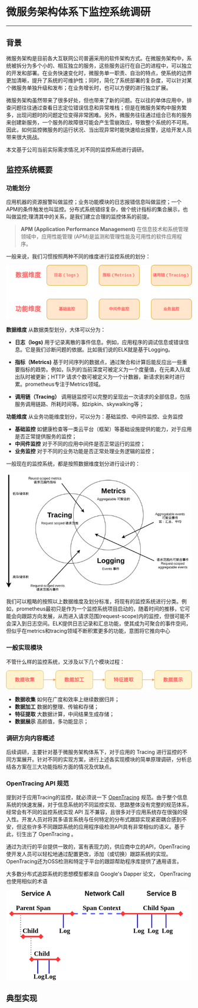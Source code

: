 # 微服务架构体系下监控系统调研

---

## 背景

微服务架构是目前各大互联网公司普遍采用的软件架构方式。在微服务架构中，系统被拆分为多个小的、相互独立的服务，这些服务运行在自己的进程中，可以独立的开发和部署。在业务快速变化时，微服务单一职责、自治的特点，使系统的边界更加清晰，提升了系统的可维护性；同时，简化了系统部署的复杂度，可以针对某个微服务单独升级和发布；在业务增长时，也可以方便的进行独立扩展。

微服务架构虽然带来了很多好处，但也带来了新的问题。在以往的单体应用中，排查问题往往通过查看日志定位错误信息和异常堆栈；但是在微服务架构中服务繁多，出现问题时的问题定位变得非常困难。另外，微服务往往通过组合已有的服务来创建新服务，一个服务的故障很可能会产生雪崩效应，导致整个系统的不可用。因此，如何监控微服务的运行状况、当出现异常时能快速给出报警，这给开发人员带来很大挑战。

本文基于公司当前实际需求情况,对不同的监控系统进行调研。

## 监控系统概要

### 功能划分

应用机器的资源报警叫做监控；业务功能模块的日志报错信息叫做监控；一个APM的条件触发也叫监控。分布式系统错综复杂，做个统计指标的集合展示，也叫做监控;理清其中的关系，是我们建立合理的监控体系的前提。  

> __APM (Application Performance Management)__ 在信息技术和系统管理领域中，应用性能管理 (APM)是监测和管理性能及可用性的软件应用程序。

一般来说，我们习惯按照两种不同的维度进行监控系统的划分：

![监控系统划分](监控系统划分.png)

__数据维度__ 从数据类型划分，大体可以分为：

* __日志（logs)__  用于记录离散的事件信息。例如，应用程序的调试信息或错误信息。它是我们诊断问题的依据。比如我们说的ELK就是基于Logging。  

* __指标（Metrics)__  基于时间序列的数据点，通过聚合和计算后能反应出一些重要指标的趋势。例如，队列的当前深度可被定义为一个度量值，在元素入队或出队时被更新；HTTP 请求个数可被定义为一个计数器，新请求到来时进行累。prometheus专注于Metrics领域。

* __调用链（Tracing）__ 调用链监控可以完整的呈现出一次请求的全部信息，包括服务调用链路、所耗时间等。如zipkin、skywalking等；

__功能维度__ 从业务功能维度划分，可以分为：基础监控、中间件监控、业务监控

* __基础监控__ 如健康检查等一类云平台（框架）等基础设施提供的能力，对于应用是否正常提供服务的监控；
* __中间件监控__ 对于不同的应用中间件是否正常运行的监控；
* __业务监控__ 对于不同的业务功能是否正常处理业务逻辑的监控；

一般现在的监控系统，都是按照数据维度划分进行设计的：

![分布式追踪系统划分](分布式追踪系统划分.png)

我们可以粗略的按照以上数据维度及划分标准，将现有的监控系统进行分类。例如，prometheus最初只是作为一个监控系统项目启动的，随着时间的推移，它可能会向跟踪方向发展，从而进入请求范围(request-scope)内的监控，但很可能不会深入到日志空间。ELK提供日志记录和汇总功能，使其成为可聚合的事件空间，但似乎在metrics和tracing领域不断积累更多的功能，意图将它推向中心

### 一般实现模块

不管什么样的监控系统，又涉及以下几个模块过程：

![监控系统模块](监控系统模块.png)

* __数据收集__ 如何在广度和效率上继续数据归并；
* __数据加工__ 数据的整理、传输和存储；
* __特征提取__ 大数据计算，中间结果生成存储；
* __数据展示__ 高颜值，多功能显示；

### 调研方向内容概述

后续调研，主要针对基于微服务架构体系下，对于应用的 Tracing 进行监控的不同方案展开。针对不同的实现方案，进行上述各实现模块的简单原理调研，分析总结各方案在三大功能指标方面的情况及优缺点。

### OpenTracing API 规范

提到对于应用Tracing的监控，就必须说一下 [OpenTracing](https://opentracing.io/) 规范。由于整个信息系统的快速发展，对于信息系统的不同监控实现、思路整体没有完整的规范体系，经常会有不同的监控系统实现 API 互不兼容，且很多对于应用系统存在很强的侵入性。开发人员对将其多语言系统与任何特定的分布式跟踪实现紧密耦合感到不安，但这些许多不同跟踪系统的应用程序级检测API具有非常相似的语义。基于此，衍生出了 OpenTracing 。

通过为流行的平台提供一致的，富有表现力的，供应商中立的API，OpenTracing使开发人员可以轻松地通过配置更改，添加（或切换）跟踪系统的实现。OpenTracing还为OSS检测和特定于平台的跟踪帮助程序库提供了通用语言。

大多数分布式追踪系统的思想模型都来自 Google's Dapper 论文， OpenTracing 也使用相似的术语

![监控术语](监控术语.png)


###

## 典型实现
